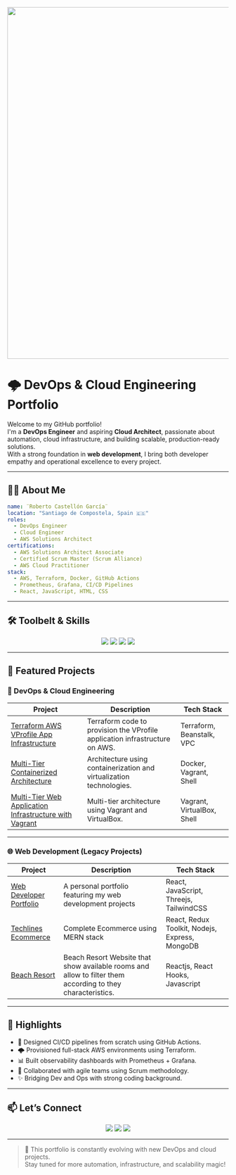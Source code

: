 

<!-- Banner o gif superior -->
<p align="center">
  <img src="https://wallpaperaccess.com/full/2648957.jpg" width="800"  />
 <!-- <img src="https://wallpaperaccess.com/full/2648957.jpg" />-->
</p>

# 🌩️ DevOps & Cloud Engineering Portfolio

Welcome to my GitHub portfolio!  
I'm a **DevOps Engineer** and aspiring **Cloud Architect**, passionate about automation, cloud infrastructure, and building scalable, production-ready solutions.  
With a strong foundation in **web development**, I bring both developer empathy and operational excellence to every project.

---

## 🧑‍🚀 About Me

```yaml
name: ¨Roberto Castellón García¨
location: "Santiago de Compostela, Spain 🇪🇸"
roles:
  - DevOps Engineer
  - Cloud Engineer
  - AWS Solutions Architect
certifications:
  - AWS Solutions Architect Associate
  - Certified Scrum Master (Scrum Alliance)
  - AWS Cloud Practitioner 
stack:
  - AWS, Terraform, Docker, GitHub Actions
  - Prometheus, Grafana, CI/CD Pipelines
  - React, JavaScript, HTML, CSS
```

---

## 🛠️ Toolbelt & Skills

<div align="center">
  <img src="https://img.shields.io/badge/AWS-232F3E?style=for-the-badge&logo=amazonaws&logoColor=white"/>
  <img src="https://img.shields.io/badge/Terraform-7B42BC?style=for-the-badge&logo=terraform&logoColor=white"/>
  <img src="https://img.shields.io/badge/Docker-2496ED?style=for-the-badge&logo=docker&logoColor=white"/>
  <img src="https://img.shields.io/badge/GitHub%20Actions-2088FF?style=for-the-badge&logo=github-actions&logoColor=white"/>
</div>

---

## 🚀 Featured Projects

### 🧱 DevOps & Cloud Engineering

| Project | Description | Tech Stack |
|--------|-------------|------------|
| [Terraform AWS VProfile App Infrastructure](https://github.com/Roberto-1998/terraform_aws_vprofile-app) | Terraform code to provision the VProfile application infrastructure on AWS. | Terraform, Beanstalk, VPC |
| [Multi-Tier Containerized Architecture](https://github.com/Roberto-1998/multi_tier_containerization) |  Architecture using containerization and virtualization technologies. | Docker, Vagrant, Shell |
| [Multi-Tier Web Application Infrastructure with Vagrant](https://github.com/Roberto-1998/multi_tier_webapp) | Multi-tier architecture using Vagrant and VirtualBox. | Vagrant, VirtualBox, Shell |

---

### 🌐 Web Development (Legacy Projects)

| Project | Description | Tech Stack |
|--------|-------------|------------|
| [Web Developer Portfolio](https://github.com/Roberto-1998/portfolio) | A personal portfolio featuring my web development projects | React, JavaScript, Threejs, TailwindCSS |
| [Techlines Ecommerce](https://github.com/Roberto-1998/techlines) | Complete Ecommerce using MERN stack | React, Redux Toolkit, Nodejs, Express, MongoDB |
| [Beach Resort](https://github.com/Roberto-1998/beach_resort) | Beach Resort Website that show available rooms and allow to filter them according to they characteristics. | Reactjs, React Hooks, Javascript |

---

## 📸 Highlights

- 🧠 Designed CI/CD pipelines from scratch using GitHub Actions.
- 🌩️ Provisioned full-stack AWS environments using Terraform.
- 📊 Built observability dashboards with Prometheus + Grafana.
- 🤝 Collaborated with agile teams using Scrum methodology.
- ✨ Bridging Dev and Ops with strong coding background.

---

## 📫 Let’s Connect

<p align="center">
  <a href="https://linkedin.com/in/yourusername"><img src="https://img.shields.io/badge/LinkedIn-blue?style=for-the-badge&logo=linkedin"/></a>
  <a href="mailto:youremail@example.com"><img src="https://img.shields.io/badge/Email-D14836?style=for-the-badge&logo=gmail&logoColor=white"/></a>
  <a href="https://github.com/yourusername"><img src="https://img.shields.io/badge/GitHub-100000?style=for-the-badge&logo=github&logoColor=white"/></a>
</p>

---

> 🔄 This portfolio is constantly evolving with new DevOps and cloud projects.  
> Stay tuned for more automation, infrastructure, and scalability magic!

